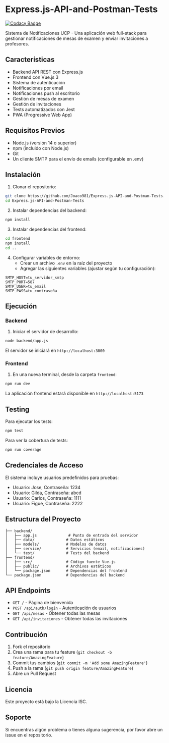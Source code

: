 # Express.js-API-and-Postman-Tests

[![Codacy Badge](https://app.codacy.com/project/badge/Grade/2a12e1425ed0443c8cb7fa3e86cca9b2)](https://app.codacy.com/gh/Joaco981/Express.js-API-and-Postman-Tests/dashboard?utm_source=gh&utm_medium=referral&utm_content=&utm_campaign=Badge_grade)

Sistema de Notificaciones UCP - Una aplicación web full-stack para gestionar notificaciones de mesas de examen y enviar invitaciones a profesores.

## Características

- Backend API REST con Express.js
- Frontend con Vue.js 3
- Sistema de autenticación
- Notificaciones por email
- Notificaciones push al escritorio
- Gestión de mesas de examen
- Gestión de invitaciones
- Tests automatizados con Jest
- PWA (Progressive Web App)

## Requisitos Previos

- Node.js (versión 14 o superior)
- npm (incluido con Node.js)
- Git
- Un cliente SMTP para el envío de emails (configurable en .env)

## Instalación

1. Clonar el repositorio:
```bash
git clone https://github.com/Joaco981/Express.js-API-and-Postman-Tests.git
cd Express.js-API-and-Postman-Tests
```

2. Instalar dependencias del backend:
```bash
npm install
```

3. Instalar dependencias del frontend:
```bash
cd frontend
npm install
cd ..
```

4. Configurar variables de entorno:
   - Crear un archivo `.env` en la raíz del proyecto
   - Agregar las siguientes variables (ajustar según tu configuración):
```env
SMTP_HOST=tu_servidor_smtp
SMTP_PORT=587
SMTP_USER=tu_email
SMTP_PASS=tu_contraseña
```

## Ejecución

### Backend

1. Iniciar el servidor de desarrollo:
```bash
node backend/app.js
```
El servidor se iniciará en `http://localhost:3000`

### Frontend

1. En una nueva terminal, desde la carpeta `frontend`:
```bash
npm run dev
```
La aplicación frontend estará disponible en `http://localhost:5173`

## Testing

Para ejecutar los tests:
```bash
npm test
```

Para ver la cobertura de tests:
```bash
npm run coverage
```

## Credenciales de Acceso

El sistema incluye usuarios predefinidos para pruebas:
- Usuario: Jose, Contraseña: 1234
- Usuario: Gilda, Contraseña: abcd
- Usuario: Carlos, Contraseña: 1111
- Usuario: Figue, Contraseña: 2222

## Estructura del Proyecto

```
├── backend/
│   ├── app.js              # Punto de entrada del servidor
│   ├── data/              # Datos estáticos
│   ├── models/            # Modelos de datos
│   ├── service/           # Servicios (email, notificaciones)
│   └── test/              # Tests del backend
├── frontend/
│   ├── src/               # Código fuente Vue.js
│   ├── public/            # Archivos estáticos
│   └── package.json       # Dependencias del frontend
└── package.json           # Dependencias del backend
```

## API Endpoints

- `GET /` - Página de bienvenida
- `POST /api/auth/login` - Autenticación de usuarios
- `GET /api/mesas` - Obtener todas las mesas
- `GET /api/invitaciones` - Obtener todas las invitaciones

## Contribución

1. Fork el repositorio
2. Crea una rama para tu feature (`git checkout -b feature/AmazingFeature`)
3. Commit tus cambios (`git commit -m 'Add some AmazingFeature'`)
4. Push a la rama (`git push origin feature/AmazingFeature`)
5. Abre un Pull Request

## Licencia

Este proyecto está bajo la Licencia ISC.

## Soporte

Si encuentras algún problema o tienes alguna sugerencia, por favor abre un issue en el repositorio.
